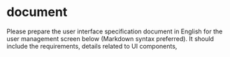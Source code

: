 # document
Please prepare the user interface specification document in English for the user management screen below (Markdown syntax preferred). It should include the requirements, details related to UI components,
